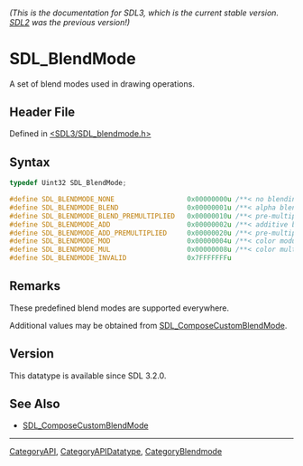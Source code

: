 ###### (This is the documentation for SDL3, which is the current stable version. [SDL2](https://wiki.libsdl.org/SDL2/) was the previous version!)
# SDL_BlendMode

A set of blend modes used in drawing operations.

## Header File

Defined in [<SDL3/SDL_blendmode.h>](https://github.com/libsdl-org/SDL/blob/main/include/SDL3/SDL_blendmode.h)

## Syntax

```c
typedef Uint32 SDL_BlendMode;

#define SDL_BLENDMODE_NONE                  0x00000000u /**< no blending: dstRGBA = srcRGBA */
#define SDL_BLENDMODE_BLEND                 0x00000001u /**< alpha blending: dstRGB = (srcRGB * srcA) + (dstRGB * (1-srcA)), dstA = srcA + (dstA * (1-srcA)) */
#define SDL_BLENDMODE_BLEND_PREMULTIPLIED   0x00000010u /**< pre-multiplied alpha blending: dstRGBA = srcRGBA + (dstRGBA * (1-srcA)) */
#define SDL_BLENDMODE_ADD                   0x00000002u /**< additive blending: dstRGB = (srcRGB * srcA) + dstRGB, dstA = dstA */
#define SDL_BLENDMODE_ADD_PREMULTIPLIED     0x00000020u /**< pre-multiplied additive blending: dstRGB = srcRGB + dstRGB, dstA = dstA */
#define SDL_BLENDMODE_MOD                   0x00000004u /**< color modulate: dstRGB = srcRGB * dstRGB, dstA = dstA */
#define SDL_BLENDMODE_MUL                   0x00000008u /**< color multiply: dstRGB = (srcRGB * dstRGB) + (dstRGB * (1-srcA)), dstA = dstA */
#define SDL_BLENDMODE_INVALID               0x7FFFFFFFu
```

## Remarks

These predefined blend modes are supported everywhere.

Additional values may be obtained from
[SDL_ComposeCustomBlendMode](SDL_ComposeCustomBlendMode).

## Version

This datatype is available since SDL 3.2.0.

## See Also

- [SDL_ComposeCustomBlendMode](SDL_ComposeCustomBlendMode)

----
[CategoryAPI](CategoryAPI), [CategoryAPIDatatype](CategoryAPIDatatype), [CategoryBlendmode](CategoryBlendmode)


